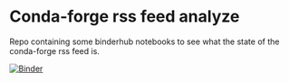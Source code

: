 # Conda-forge rss feed analyze

Repo containing some binderhub notebooks to see what the state of the conda-forge rss feed is.

[![Binder](https://mybinder.org/badge_logo.svg)](https://mybinder.org/v2/gh/mariusvniekerk/rss-status/master?filepath=rss-feed-analyze.ipynb)